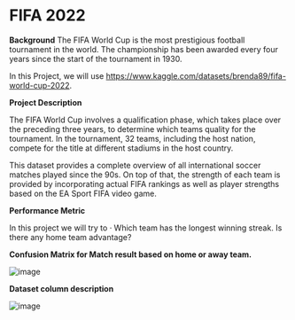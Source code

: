 # FIFA 2022

**Background**
The FIFA World Cup is the most prestigious football tournament in the world. The championship has been awarded every four years since the start of the tournament in 1930.

In this Project, we will use https://www.kaggle.com/datasets/brenda89/fifa-world-cup-2022.

**Project Description**

The FIFA World Cup involves a qualification phase, which takes place over the preceding three years, to determine which teams quality for the tournament. In the tournament, 32 teams, including the host nation, compete for the title at different stadiums in the host country.

This dataset provides a complete overview of all international soccer matches played since the 90s. On top of that, the strength of each team is provided by incorporating actual FIFA rankings as well as player strengths based on the EA Sport FIFA video game.

**Performance Metric**

In this project we will try to · Which team has the longest winning streak. Is there any home team advantage?

**Confusion Matrix for Match result based on home or away team.**

![image](https://user-images.githubusercontent.com/97900391/188322568-257448d8-9925-413d-8068-52608ceea26d.png)

**Dataset column description**

![image](https://user-images.githubusercontent.com/97900391/188324164-68fc7c35-ff29-4301-9175-44dae20819b2.png)
